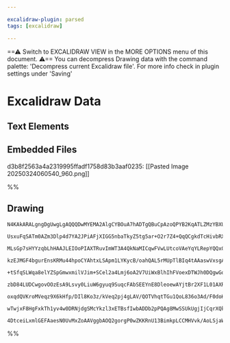 ```yaml
---

excalidraw-plugin: parsed
tags: [excalidraw]

---
```

==⚠  Switch to EXCALIDRAW VIEW in the MORE OPTIONS menu of this document. ⚠== You can decompress Drawing data with the command palette: 'Decompress current Excalidraw file'. For more info check in plugin settings under 'Saving'


# Excalidraw Data

## Text Elements
## Embedded Files
d3b8f2563a4a2319995ffadf1758d83b3aaf0235: [[Pasted Image 20250324060540_960.png]]

%%
## Drawing
```compressed-json
N4KAkARALgngDgUwgLgAQQQDwMYEMA2AlgCYBOuA7hADTgQBuCpAzoQPYB2KqATLZMzYBXUtiRoIACyhQ4zZAHoFAc0JRJQgEYA6bGwC2CgF7N6hbEcK4OCtptbErHALRY8RMpWdx8Q1TdIEfARcZgRmBShcZQUebQB2bQBWGjoghH0EDihmbgBtcDBQMBKIEm4IGGYAYQAJHgBNABkARgBlACUAQUxajgBZAEU2ADkAKWUADlSSyFhECsJ9aKR+

UsxuFqSATm0AZm3Dlp4d7YA2JPiAFjXIGG5nbaTkyZ5tg5ar+O2r7Z4+QqQCgkdTcHivbRXSbxC4ABj2kzOZ3+8VuUgQhGU0m4ez2V2S23isJRk0m8MmSRugIg1mUwW4sLRzCgpDYAGsENU2Pg2KQKizrMw4LhAtkZqVNLhsGzlKyhBxiFyeXyJABiFoIDUa8WQABmhHw+DasHpEkEHh1EGZrI5AHUQZIwUyWeyEMaYKb0Obymi5ViOOFcmgWmi2

MLsGp7sHYYzqbLhHAAJLEIOoPIAXTRuvImWT3A4QkNaMICqwFVwLUtcoVAeYqYLRepYQQxG4ZxhVySSTOsLOaMYLHYXGDv37TFYnBGnDEOLOV0+yJak2LzAAIukoC3uLqCGE0ZphAqAKLBTLZeuF/BooRwYi4Tet4PXHjxbvXXuXNFEDhs/OXr9sNKW5oDu+B7k2URQEIqYQIgColsolr6sEeYSMQeyaJMuonGcey4FcuA8HsLSHE8uo7sQuotK+

kzEJMGF4bgurEnsKRMu44hpoCYAhtxLSApm1LYKycB/oahQAL5rMUpTlBIq4tAAaswVxsgAWtglrzJx0BYFAlobGgzgvns+xki+TzzrCWx9tSUaoM4LSwpM2iTJ21yTNs1l7O2JFosCxCgmgPm7O8hJJPRMbxJMxxJGikgYli+loEksazDSHB0pxaWlNarpKryFTqpqJWWpK0rxvKircoVapaqVWYGkaJo6d6rbOjaCD2oFjpoAC6V5Ry7qela3I

+tSfqSLWqa8elYZSpGmwxmilVJim+SCel2a4Lmj6oA2V7UiWxBlhIhFVoexDTWJh0DQgwGoK8uIwtZ2xjoOnDcIi70ThwU4cDOwYIk5PBXFcCIruuwQPtwLJCAg+6XSeGRZDkG3Xre94PdRVwvm+VywoSs2lN+v5oAdAFAXtoHgelm6YMl6Co5GDkAHyoKwmXBKgrIUAAOgG2Qs2EUBs6gmjytgkioGwuqoMzsBi1Emj0r6lAACp6RUCswGLnNZT

zbD84LUDCwgovOOzEsA9Lsvy0LiuW6gyuq9SuqcFAbSEEYnE8DleoewAYjtBr2XF1L01AXREMow7oMEur6e9pvuNHmJx9AYaWno2S4CWTCoft/7UrymIlgQmsM9rDu607+vc7zAs6xz5ti9bUsy3LzdOy7qzUrgQhQGwHThN7nFwwj1LfggtSJdiwbaCckngJtNJwHAxpY9wMnQAlmQVDH2JrAwhAIBQABCUoytW1XKkV5EP7q4oQNgIiilAiabv

oxqdQVKroMVeqz9X6kHfp/DIl8Ko3z/kVeq2pj4gLAV/QOTVhqtTGu1QoL836o3Ad/F0doHROiwYg3BX8f6ujQRUNqwCcHZDwR0YQ/pAybAQXQj+X8ADy4ZFrRhytg0BZCMiByDiHfAYc2GCPocgj2XsfZgn4aQ6RGRK5RxjhnBOScSHsLwZvUgUdQFGwSrgPaFNtFSI4RkI8CouiGIoMYvaNI7G0IsXg2xvN1bwB0jfZ+zBhLcnwAADQeC0Uyex

wTwjxF8HgFxkTh1yv4w0DRNjdgSMcYkzl3xETBsfIwbADDb2pPQAg8MwSSUkUgjIjCqrXQkD44+soSByN9vwxpxBjQIFEilBppASD9DYCdaxuAVYPRppPUobSYFoBkpAc+3JHGkGUJKAAFDwai1BeDrM2aiVAsJkgAEpLQj2UIWEUFRFkrKIoyXgexrlXI2XspIhzynmPfhQjk3DTacAvI2Uo21Mgj1LL0zKhT0pZGGcEPaE80TYCIF052pB4Zog

4DtceiLxmlGEFAaesN0UvMxZoAAVggbAOQ2gorgP0wZKKRnU13BimkpLCCMHVvk/AoLSjaWoekJln0YXQSHvoTxCxybF3SjyKm256VflCFHJlLK2U3WXmAKSdBkLhG3hJEAEkgA=
```
%%